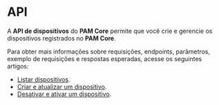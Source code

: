# API

A **API de dispositivos** do **PAM Core** permite que você crie e gerencie os dispositivos registrados no **PAM Core**.

Para obter mais informações sobre requisições, endpoints, parâmetros, exemplo de requisições e respostas esperadas, acesse os seguintes artigos:

* [Listar dispositivos](/v3-32/docs/pt/a2a-apis-pam-core-devices-list).
* [Criar e atualizar um dispositivo](/v3-32/docs/pt/a2a-apis-pam-core-devices-create-and-update).
* [Desativar e ativar um dispositivo](/v3-32/docs/pt/a2a-apis-pam-core-devices-deactivate-and-activate).